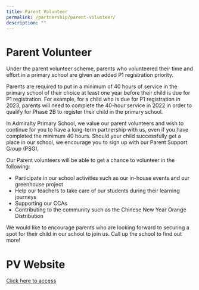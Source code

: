 ```yaml
---
title: Parent Volunteer
permalink: /partnership/parent-volunteer/
description: ""
---
```


# Parent Volunteer

Under the parent volunteer scheme, parents who volunteered their time and effort in a primary school are given an added P1 registration priority.

Parents are required to put in a minimum of 40 hours of service in the primary school of their choice at least one year before their child is due for P1 registration. For example, for a child who is due for P1 registration in 2023, parents will need to complete the 40-hour service in 2022 in order to qualify for Phase 2B to register their child in the primary school.

In Admiralty Primary School, we value our parent volunteers and wish to continue for you to have a long-term partnership with us, even if you have completed the minimum 40 hours. Should your child successfully get a place in our school, we encourage you to sign up with our Parent Support Group (PSG).

Our Parent volunteers will be able to get a chance to volunteer in the following:

- Participate in our school activities such as our in-house events and our greenhouse project
- Help our teachers to take care of our students during their learning journeys
- Supporting our CCAs
- Contributing to the community such as the Chinese New Year Orange Distribution

We would like to encourage parents who are looking forward to securing a spot for their child in our school to join us. Call up the school to find out more!

# PV Website

[Click here to access](https://sites.google.com/moe.edu.sg/parentvolunteer/home)
